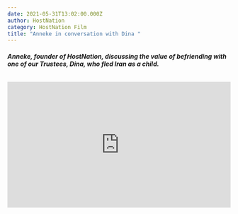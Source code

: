 ```yaml
---
date: 2021-05-31T13:02:00.000Z
author: HostNation
category: HostNation Film
title: "Anneke in conversation with Dina "
---
```

###### **Anneke, founder of HostNation, discussing the value of befriending with one of our Trustees, Dina, who fled Iran as a child.**

<div style="max-width:600px;margin:0 auto"><div style="position:relative;padding-bottom:56.25%"><iframe src="https://player.vimeo.com/video/360358161?title=0&amp;byline=0&amp;portrait=0" frameBorder="0" allowfullscreen="" style="position:absolute;top:0;left:0;width:100%;height:100%"></iframe></div></div>